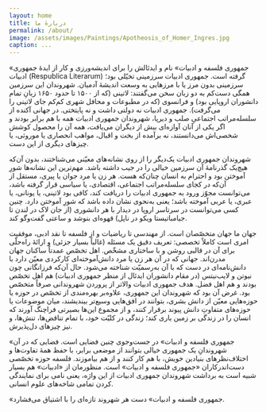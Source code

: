 ```yaml
---
layout: home
title: دربارهٔ ما
permalink: /about/
image: /assets/images/Paintings/Apotheosis_of_Homer_Ingres.jpg
caption: ...
---
```


«جمهوری فلسفه و ادبیات» نام و ایدئالش‌ را برای اندیشه‌ورزی و کار از ایدۀ جمهوری ادبیات (Respublica Literarum) گرفته است. جمهوری ادبیات سرزمینی تخیّلی بود؛ سرزمینی بدون مرز یا با مرزهایی به وسعت اندیشۀ آدمیان. شهروندان این سرزمین همگی دست‌کم به دو زبان سخن می‌گفتند: لاتینی (که از ۱۵۰۰ تا حدود ۱۶۵۰ زبانِ تمام دانشوران اروپایی بود) و فرانسوی (که در مطبوعات و محافل شهری کم‌کم جای لاتینی را می‌گرفت). جمهوری ادبیات نه دولتی داشت و نه پایتختی. در جهانی آکنده از سلسله‌مراتب اجتماعیِ صلب و دیرپا، شهروندان جمهوری ادبیات همه با هم برابر بودند و اگر یکی از آنان آوازه‌ای بیش از دیگران می‌یافت، همه آن را محصول کوشش شخصی‌اش می‌دانستند، نه  برآمده از بخت و اقبال، مواهب انحصاری یا موروثی، یا چیزهای دیگری از این دست. 

شهروندان جمهوری ادبیات یک‌دیگر را از روی نشانه‌های معیّنی می‌شناختند، بدون آن‌که هیچ‌یک گذرنامۀ آن سرزمین خیالی را در جیب داشته باشد. مهم‌ترین این نشانه‌ها شورِ آموختن بود و احترام به انسان چنان‌که هست. هر زن یا مرد جوان یا پیری، مستقل از آن‌که در کجای سلسله‌مراتب اجتماعی، اقتصادی، یا سیاسی قرار گرفته باشد، می‌توانست مجوّز ورود به جمهوری ادبیات را دریافت کند، کافی بود لاتینی، یا یونانی، یا عبری، یا عربی آموخته باشد؛ یعنی به‌نحوی نشان داده باشد که شورِ آموختن دارد. چنین کسی می‌توانست در سرتاسر اروپا در دیدار با هر دانشوری (از جان لاک در لندن تا جیامباتیستا ویکو در ناپل) قهوه‌ای بنوشد و ساعتی گفت‌وگو کند.

جهان ما جهان متخصّصان است. از مهندسی تا ریاضیات و از فلسفه تا نقد ادبی، موفقیت امری است کاملاً تخصصی: تعریف دقیق یک مسئله (غالباً بسیار جزئی) و ارائۀ راه‌حلّی برای آن در قالبی روشن و با ساختاری مشخّص. اهل تخصّص عمدتاً ساکنان جهان مدرن‌ا‌ند. جهانی که در آن هر زن یا مرد دانش‌آموخته‌ای کارکردی معیّن دارد با دانش‌نامه‌ای در دست که با آن به‌رسمیّت شناخته می‌شود. حال آن‌که فرزانگانی چون نیوتن و لایب‌نیتس (در مقام دانشوران ایدئال از منظر جمهوری ادبیات) هم اهل تخصّص بودند و هم اهل فضل. هدف جمهوری ادبیات والاتر از پروردن شهروندانی صرفاً متخصّص بود. غرض آن بود که شهروندان این جمهوری، علاوه‌بر بهره‌مندی از تخصّص در حوزه یا حوزه‌هایی معیّن از دانش بشری، بتوانند در افق‌هایی وسیع‌تر بیندیشند، میان موضوعات یا حوزه‌های متفاوتِ دانش پیوند برقرار کنند، و از مجموع این‌ها بصیرتی فراچنگ ‌آورند که انسان را در زندگی بر زمین یاری کند؛ زندگی در کلیّت خود، با تمام تناقض‌ها، تنش‌ها، و نیز چیزهای دل‌پذیرش.

«جمهوری فلسفه و ادبیات» در جست‌وجوی چنین فضایی است. فضایی که در آن شهروندانِ یک جمهوری خیالی بتوانند از موضعی برابر، با حفظ همۀ تفاوت‌ها و اختلاف‌نظرهای بنیادین خویش، با هم کار کنند و از هم بیاموزند. فلسفه حوزه تخصّصی دست‌اندرکاران «جمهوری فلسفه و ادبیات» است. منظورمان از «ادبیات» هم بسیار شبیه است به برداشت شهروندان جمهوری ادبیات از این واژه، یعنی نامی برای نمایندگی کردن تمامی شاخه‌های علوم انسانی.

«جمهوری فلسفه و ادبیات» دست هر شهروند تازه‌ای را با اشتیاق می‌فشارد.
